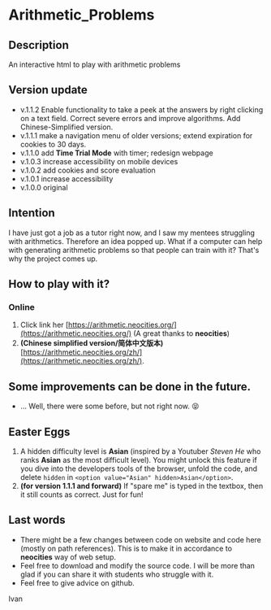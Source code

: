 # Arithmetic_Problems

## Description
An interactive html to play with arithmetic problems

## Version update
- v.1.1.2   Enable functionality to take a peek at the answers by right clicking on a text field. Correct severe errors and improve algorithms. Add Chinese-Simplified version.
- v.1.1.1   make a navigation menu of older versions; extend expiration for cookies to 30 days.
- v.1.1.0   add **Time Trial Mode** with timer; redesign webpage
- v.1.0.3   increase accessibility on mobile devices
- v.1.0.2   add cookies and score evaluation
- v.1.0.1   increase accessibility
- v.1.0.0   original

## Intention
I have just got a job as a tutor right now, and I saw my mentees struggling with arithmetics. Therefore an idea popped up. What if a computer can help with generating arithmetic problems so that people can train with it? That's why the project comes up.

## How to play with it?
### Online
1. Click link her [https://arithmetic.neocities.org/](https://arithmetic.neocities.org/) (A great thanks to **neocities**)
2. **(Chinese simplified version/简体中文版本)**[https://arithmetic.neocities.org/zh/](https://arithmetic.neocities.org/zh/).

## Some improvements can be done in the future.
- ... Well, there were some before, but not right now. &#128541;

## Easter Eggs
1. A hidden difficulty level is **Asian** (inspired by a Youtuber *Steven He* who ranks **Asian** as the most difficult level). You might unlock this feature if you dive into the developers tools of the browser, unfold the code, and delete `hidden` in `<option value="Asian" hidden>Asian</option>`.
2. **(for version 1.1.1 and forward)** If "spare me" is typed in the textbox, then it still counts as correct. Just for fun!

## Last words
- There might be a few changes between code on website and code here (mostly on path references). This is to make it in accordance to **neocities** way of web setup.
- Feel free to download and modify the source code. I will be more than glad if you can share it with students who struggle with it.
- Feel free to give advice on github.

Ivan
